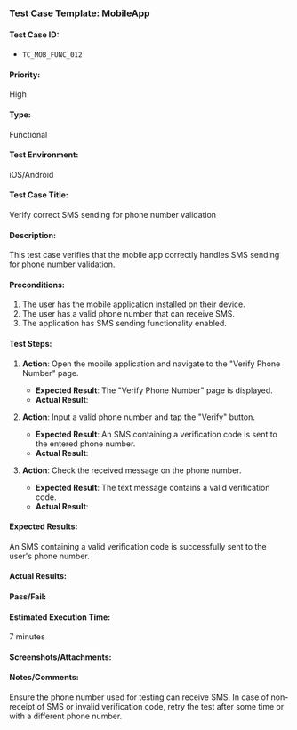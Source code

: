 ### **Test Case Template: MobileApp**

#### **Test Case ID:**
- `TC_MOB_FUNC_012`

#### **Priority:**
High

#### **Type:**
Functional

#### **Test Environment:**
iOS/Android

#### **Test Case Title:**
Verify correct SMS sending for phone number validation 

#### **Description:**
This test case verifies that the mobile app correctly handles SMS sending for phone number validation. 

#### **Preconditions:**
1. The user has the mobile application installed on their device.  
2. The user has a valid phone number that can receive SMS.
3. The application has SMS sending functionality enabled.

#### **Test Steps:**

1. **Action**: Open the mobile application and navigate to the "Verify Phone Number" page.
   - **Expected Result**: The "Verify Phone Number" page is displayed.  
   - **Actual Result**: 

2. **Action**: Input a valid phone number and tap the "Verify" button.
   - **Expected Result**: An SMS containing a verification code is sent to the entered phone number.
   - **Actual Result**: 

3. **Action**: Check the received message on the phone number.
   - **Expected Result**: The text message contains a valid verification code.
   - **Actual Result**: 

#### **Expected Results:**
An SMS containing a valid verification code is successfully sent to the user's phone number.

#### **Actual Results:**

#### **Pass/Fail:**

#### **Estimated Execution Time:**
7 minutes

#### **Screenshots/Attachments:**


#### **Notes/Comments:**
Ensure the phone number used for testing can receive SMS. In case of non-receipt of SMS or invalid verification code, retry the test after some time or with a different phone number.